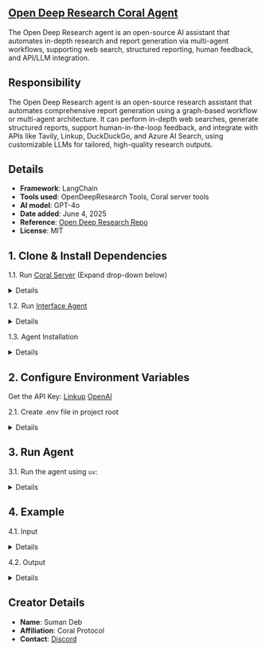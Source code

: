 ## [Open Deep Research Coral Agent](https://github.com/Coral-Protocol/open-deep-research-coral-agent)

The Open Deep Research agent is an open-source AI assistant that automates in-depth research and report generation via multi-agent workflows, supporting web search, structured reporting, human feedback, and API/LLM integration.

## Responsibility
The Open Deep Research agent is an open-source research assistant that automates comprehensive report generation using a graph-based workflow or multi-agent architecture. It can perform in-depth web searches, generate structured reports, support human-in-the-loop feedback, and integrate with APIs like Tavily, Linkup, DuckDuckGo, and Azure AI Search, using customizable LLMs for tailored, high-quality research outputs.

## Details
- **Framework**: LangChain
- **Tools used**: OpenDeepResearch Tools, Coral server tools
- **AI model**: GPT-4o
- **Date added**: June 4, 2025
- **Reference**: [Open Deep Research Repo](https://github.com/langchain-ai/open_deep_research)
- **License**: MIT 


## 1. Clone & Install Dependencies

1.1. Run [Coral Server](https://github.com/Coral-Protocol/coral-server) (Expand drop-down below)
<details>


This agent runs on Coral Server, follow the instrcutions below to run the server. In a new terminal clone the repository:


```bash
git clone https://github.com/Coral-Protocol/coral-server.git
```

Navigate to the project directory:
```bash
cd coral-server
```
Run the server
```bash
./gradlew run
```
</details>

1.2. Run [Interface Agent](https://github.com/Coral-Protocol/Coral-Interface-Agent)
<details>


If you are trying to run Open Deep Research agent and require an input, you can either create your agent which communicates on the coral server or run and register the Interface Agent on the Coral Server. In a new terminal clone the repository:


```bash
git clone https://github.com/Coral-Protocol/Coral-Interface-Agent.git
```
Navigate to the project directory:
```bash
cd Coral-Interface-Agent
```

Install `uv`:
```bash
pip install uv
```
Install dependencies from `pyproject.toml` using `uv`:
```bash
uv sync
```

Configure API Key
```bash
export OPENAI_API_KEY=
```

Run the agent using `uv`:
```bash
uv run python 0-langchain-interface.py
```

</details>


1.3. Agent Installation

<details>

In a new terminal clone the repository:
```bash
git clone https://github.com/Coral-Protocol/Coral-OpenDeepResearch-Agent.git
```

Navigate to the project directory:
```bash
cd Coral-OpenDeepResearch-Agent
```

Install `uv`:
```bash
pip install uv
```

Install dependencies from `pyproject.toml` using `uv`:
```bash
uv sync
```

This command will read the `pyproject.toml` file and install all specified dependencies in a virtual environment managed by `uv`.

</details>
 

## 2. Configure Environment Variables
Get the API Key:
[Linkup](https://app.linkup.so/api-keys)
[OpenAI](https://platform.openai.com/api-keys)


2.1. Create .env file in project root
<details>

```bash
cp -r .env_sample .env
```
</details>


## 3. Run Agent

3.1. Run the agent using `uv`:

<details>

```bash
uv run python langchain_open_deep_research.py
```
</details>


## 4. Example

4.1. Input

<details>

```bash
Write me a report on Model Context Protocol.
```
</details>

4.2. Output
<details>

```bash
The research report will be displayed directly in the console output when you run the agent.
```
</details>


## Creator Details
- **Name**: Suman Deb
- **Affiliation**: Coral Protocol
- **Contact**: [Discord](https://discord.com/invite/Xjm892dtt3)
